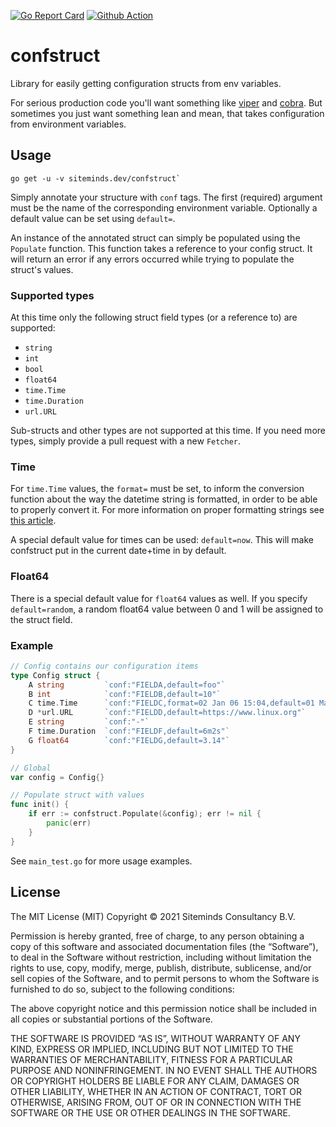 [![Go Report Card](https://goreportcard.com/badge/github.com/Siteminds/confstruct)](https://goreportcard.com/report/github.com/Siteminds/confstruct)
[![Github Action](https://github.com/Siteminds/confstruct/workflows/Go/badge.svg)](https://github.com/Siteminds/confstruct/actions?query=workflow%3AGo)

# confstruct

Library for easily getting configuration structs from env variables.

For serious production code you'll want something like
[viper](https://github.com/spf13/viper) and
[cobra](https://github.com/spf13/cobra). But sometimes you just want
something lean and mean, that takes configuration from environment
variables.

## Usage

```
go get -u -v siteminds.dev/confstruct`
```

Simply annotate your structure with `conf` tags. The first (required)
argument must be the name of the corresponding environment variable.
Optionally a default value can be set using `default=`.

An instance of the annotated struct can simply be populated using
the `Populate` function. This function takes a reference to your
config struct. It will return an error if any errors occurred while
trying to populate the struct's values.

### Supported types

At this time only the following struct field types (or a reference to)
are supported:

* `string`
* `int`
* `bool`
* `float64`
* `time.Time`
* `time.Duration`
* `url.URL`

Sub-structs and other types are not supported at this time. If you
need more types, simply provide a pull request with a new `Fetcher`.

### Time

For `time.Time` values, the `format=` must be set, to inform the
conversion function about the way the datetime string is formatted,
in order to be able to properly convert it. For more information on
proper formatting strings see
[this article](https://programming.guide/go/format-parse-string-time-date-example.html).

A special default value for times can be used: `default=now`. This
will make confstruct put in the current date+time in by default.

### Float64

There is a special default value for `float64` values as well. If
you specify `default=random`, a random float64 value between 0 and 1
will be assigned to the struct field.

### Example

```go
// Config contains our configuration items
type Config struct {
    A string         `conf:"FIELDA,default=foo"`
    B int            `conf:"FIELDB,default=10"`
    C time.Time      `conf:"FIELDC,format=02 Jan 06 15:04,default=01 May 20 11:11"`
    D *url.URL       `conf:"FIELDD,default=https://www.linux.org"`
    E string         `conf:"-"`
    F time.Duration  `conf:"FIELDF,default=6m2s"`
    G float64        `conf:"FIELDG,default=3.14"`
}

// Global
var config = Config{}

// Populate struct with values
func init() {
    if err := confstruct.Populate(&config); err != nil {
        panic(err)
    }
}
```

See `main_test.go` for more usage examples.

## License

The MIT License (MIT)
Copyright © 2021 Siteminds Consultancy B.V.

Permission is hereby granted, free of charge, to any person obtaining a copy of this software and associated documentation files (the “Software”), to deal in the Software without restriction, including without limitation the rights to use, copy, modify, merge, publish, distribute, sublicense, and/or sell copies of the Software, and to permit persons to whom the Software is furnished to do so, subject to the following conditions:

The above copyright notice and this permission notice shall be included in all copies or substantial portions of the Software.

THE SOFTWARE IS PROVIDED “AS IS”, WITHOUT WARRANTY OF ANY KIND, EXPRESS OR IMPLIED, INCLUDING BUT NOT LIMITED TO THE WARRANTIES OF MERCHANTABILITY, FITNESS FOR A PARTICULAR PURPOSE AND NONINFRINGEMENT. IN NO EVENT SHALL THE AUTHORS OR COPYRIGHT HOLDERS BE LIABLE FOR ANY CLAIM, DAMAGES OR OTHER LIABILITY, WHETHER IN AN ACTION OF CONTRACT, TORT OR OTHERWISE, ARISING FROM, OUT OF OR IN CONNECTION WITH THE SOFTWARE OR THE USE OR OTHER DEALINGS IN THE SOFTWARE.

